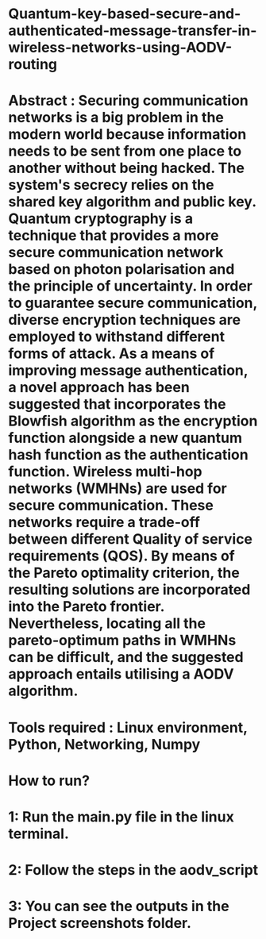 # Quantum-key-based-secure-and-authenticated-message-transfer-in-wireless-networks-using-AODV-routing

# Abstract : Securing communication networks is a big problem in the modern world because information needs to be sent from one place to another without being hacked. The system's secrecy relies on the shared key algorithm and public key. Quantum cryptography is a technique that provides a more secure communication network based on photon polarisation and the principle of uncertainty. In order to guarantee secure communication, diverse encryption techniques are employed to withstand different forms of attack. As a means of improving message authentication, a novel approach has been suggested that incorporates the Blowfish algorithm as the encryption function alongside a new quantum hash function as the authentication function. Wireless multi-hop networks (WMHNs) are used for secure communication. These networks require a trade-off between different Quality of service requirements (QOS). By means of the Pareto optimality criterion, the resulting solutions are incorporated into the Pareto frontier. Nevertheless, locating all the pareto-optimum paths in WMHNs can be difficult, and the suggested approach entails utilising a AODV algorithm.

# Tools required : Linux environment, Python, Networking, Numpy

# How to run?
# 1: Run the main.py file in the linux terminal.
# 2: Follow the steps in the aodv_script
# 3: You can see the outputs in the Project screenshots folder.
